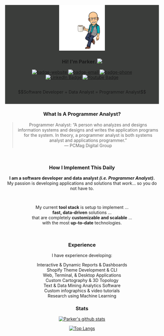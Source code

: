 <div align="center" style="height:300; width:100%; background-color: #3b3d3b;">
  <img src="meCoffee_NaBackground.svg" height="150" width="150">
  <h3>Hi! I'm Parker. <img src="https://media.giphy.com/media/hvRJCLFzcasrR4ia7z/giphy.gif" width="25px"></h3>
  <div id="badges">
    <a href="http://www.alanoakes.dev">
      <img src="https://img.shields.io/badge/website-alanoakes.dev-blue" alt="badge-website">
    </a>
    <a href="mailto:parker@alanoakes.dev">
      <img src="https://img.shields.io/badge/email-parker@alanoakes.dev-blue" alt="badge-email">
    </a>
    <a href="tel:901-257-9441">
      <img src="https://img.shields.io/badge/phone-901_257_9441-blue" alt="badge-phone">
    </a>
    <br/>
    <a href="https://www.linkedin.com/in/parker-oakes/">
      <img src="https://img.shields.io/badge/LinkedIn-blue?style=for-the-badge&logo=linkedin&logoColor=white" alt="LinkedIn Badge"/>
    </a>
    <a href="">
      <img src="https://img.shields.io/badge/YouTube-red?style=for-the-badge&logo=youtube&logoColor=white" alt="Youtube Badge"/>
    </a>
  </div>
  <br/>
  <p>
   $$Software Developer + Data Analyst = Programmer Analyst$$   
  </p>
  <br/>
</div>

<div align="center">
  <h3>What Is A Programmer Analyst?</h3>

  <blockquote cite="https://www.pcmag.com/encyclopedia/term/programmer-analyst">
    Programmer Analyst: “A person who analyzes and designs information systems and designs and writes the application programs for the system. 
    In theory, a programmer analyst is both systems analyst and applications programmer.”
    <br/>— PCMag Digital Group
  </blockquote>
  <br/>
  
  <h3>How I Implement This Daily</h4>

  <p>
    <b>I am a software developer and data analyst <em>(i.e. Programmer Analyst)</em>.</b> <br/>
    My passion is developing applications and solutions that <em>work</em>... so you do not have to.
  </p>

  <br/>

  <p>
    My current <b>tool stack</b> is setup to implement <span>&#8230;</span>
    <br/>
    <b>fast, data-driven</b> solutions <span>&#8230;</span>
    <br/>
    that are completely <b>customizable and scalable</b> <span>&#8230;</span>
    <br/>
    with the most <b>up-to-date</b> technologies.
  </p>
</div>

  <br/>

<div align="center">
  
  <h3>Experience</h3>
  
  <p>
    I have experience developing:
    <p>
      Interactive & Dynamic Reports & Dashboards
      <br/>
      Shopify Theme Development & CLI
      <br/>
      Web, Terminal, & Desktop Applications 
      <br/>
      Custom Cartography & 3D Topology
      <br/>
      Text & Data Mining Analytics Software
      <br/>
      Custom infographics & video tutorials
      <br/>
      Research using Machine Learning
    </p>
  </p>
</div>

<div align="center">
  <h3>Stats</h3>
  
  [![Parker's github stats](https://github-readme-stats.vercel.app/api?username=alanoakes&count_private=true&include_all_commits=true)](https://github.com/alanoakes/github-readme-stats)
  
  [![Top Langs](https://github-readme-stats.vercel.app/api/top-langs/?username=alanoakes&layout=compact)](https://github.com/alanoakes/github-readme-stats)

</div>

<!--
### My Current Tool Stack

<p>My current tool stack is setup to implement fast, data-driven solutions that are completely customizable and scalable with most up-to-date technologies.
</p>
          <ul>
            <li>
              <b>Editors & IDE's: </b>
              <img width="15px" src="https://cdn.jsdelivr.net/npm/simple-icons@3.13.0/icons/vim.svg">
              <img width="15px" src="https://cdn.jsdelivr.net/npm/simple-icons@3.13.0/icons/rstudio.svg">
              <img width="15px" src="https://cdn.jsdelivr.net/npm/simple-icons@3.13.0/icons/visualstudiocode.svg">
              <img width="15px" src="https://cdn.jsdelivr.net/npm/simple-icons@3.13.0/icons/visualstudio.svg">
            </li>
            <li>
              <b>Version Ctl & Mgmt: </b>
              <img width="15px" src="https://cdn.jsdelivr.net/npm/simple-icons@3.13.0/icons/git.svg">
              <img width="15px" src="https://cdn.jsdelivr.net/npm/simple-icons@3.13.0/icons/github.svg">
              <img width="15px" src="https://cdn.jsdelivr.net/npm/simple-icons@3.13.0/icons/azuredevops.svg">
              <img width="15px" src="https://cdn.jsdelivr.net/npm/simple-icons@3.13.0/icons/slack.svg">
            </li>
            <li>
              <b>Computing and OS: </b>
              <img width="15px" src="https://cdn.jsdelivr.net/npm/simple-icons@3.13.0/icons/digitalocean.svg">
              <img width="15px" src="https://cdn.jsdelivr.net/npm/simple-icons@3.13.0/icons/gnubash.svg">
              <img width="15px" src="https://cdn.jsdelivr.net/npm/simple-icons@3.13.0/icons/ubuntu.svg">
              <img width="15px" src="https://cdn.jsdelivr.net/npm/simple-icons@3.13.0/icons/linux.svg">
              <img width="15px" src="https://cdn.jsdelivr.net/npm/simple-icons@3.13.0/icons/powershell.svg">
              <img width="15px" src="https://cdn.jsdelivr.net/npm/simple-icons@3.13.0/icons/microsoft.svg">
            </li>
            <li>
              <b>Data Analysis:</b>
              <img width="15px" src="https://cdn.jsdelivr.net/npm/simple-icons@3.13.0/icons/r.svg">
              <img width="15px" src="https://cdn.jsdelivr.net/npm/simple-icons@3.13.0/icons/powerbi.svg">
              <img width="15px" src="https://cdn.jsdelivr.net/npm/simple-icons@3.13.0/icons/microsoftexcel.svg">
              <img width="15px" src="https://cdn.jsdelivr.net/npm/simple-icons@3.13.0/icons/d3-dot-js.svg">
              <img width="15px" src="https://cdn.jsdelivr.net/npm/simple-icons@3.13.0/icons/leaflet.svg">
              <img width="15px" src="https://cdn.jsdelivr.net/npm/simple-icons@3.13.0/icons/mapbox.svg">
            </li>
            <li>
              <b>Backend: </b>
              <img width="15px" src="https://cdn.jsdelivr.net/npm/simple-icons@3.13.0/icons/babel.svg">
              <img width="15px" src="https://cdn.jsdelivr.net/npm/simple-icons@3.13.0/icons/node-dot-js.svg">
              <img width="15px" src="https://cdn.jsdelivr.net/npm/simple-icons@3.13.0/icons/nginx.svg">
              <img width="15px" src="https://cdn.jsdelivr.net/npm/simple-icons@3.13.0/icons/mysql.svg">
              <img width="15px" src="https://cdn.jsdelivr.net/npm/simple-icons@3.13.0/icons/microsoftsqlserver.svg">
              <img width="15px" src="https://cdn.jsdelivr.net/npm/simple-icons@3.13.0/icons/mongodb.svg">
            </li>
            <li>
              <b>Frontend: </b>
              <img width="15px" src="https://cdn.jsdelivr.net/npm/simple-icons@3.13.0/icons/html5.svg">
              <img width="15px" src="https://cdn.jsdelivr.net/npm/simple-icons@3.13.0/icons/css3.svg">
              <img width="15px" src="https://cdn.jsdelivr.net/npm/simple-icons@3.13.0/icons/javascript.svg">
              <img width="15px" src="https://cdn.jsdelivr.net/npm/simple-icons@3.13.0/icons/npm.svg">
              <img width="15px" src="https://cdn.jsdelivr.net/npm/simple-icons@3.13.0/icons/react.svg">
              <img width="15px" src="https://cdn.jsdelivr.net/npm/simple-icons@3.13.0/icons/bootstrap.svg">
            </li>
          </ul>
  -->
<!--
Sources:
  1. https://fullyunderstood.com/how-to-create-beautiful-github-profile-readmemd/
  2. https://github.com/anuraghazra/github-readme-stats
  3. https://shields.io/
-->
